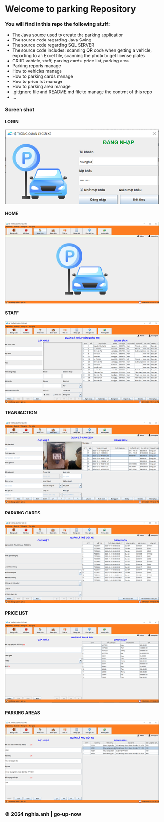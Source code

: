 # Welcome to parking Repository

### You will find in this repo the following stuff:
* The Java source used to create the parking application 
* The source code regarding Java Swing
* The source code regarding SQL SERVER
* The source code includes: scanning QR code when getting a vehicle, exporting to an Excel file, scanning the photo to get license plates
* CRUD vehicle, staff,  parking cards, price list, parking area
* Parking reports manage 
* How to vehicles manage
* How to parking cards manage
* How to price list manage
* How to parking area manage
* .gitignore file and README.md file to manage the content of this repo
* ...

### Screen shot

#### LOGIN
![](https://github.com/go-up-now/parking/blob/main/images/login.png)

#### HOME
![](https://github.com/go-up-now/parking/blob/main/images/home.png)

#### STAFF
![](https://github.com/go-up-now/parking/blob/main/images/staff.png)

#### TRANSACTION
![](https://github.com/go-up-now/parking/blob/main/images/transaction.png)

#### PARKING CARDS
![](https://github.com/go-up-now/parking/blob/main/images/cards.png)

#### PRICE LIST
![](https://github.com/go-up-now/parking/blob/main/images/price-list.png)

#### PARKING AREAS
![](https://github.com/go-up-now/parking/blob/main/images/areas.png)

### © 2024 nghia.anh | go-up-now

